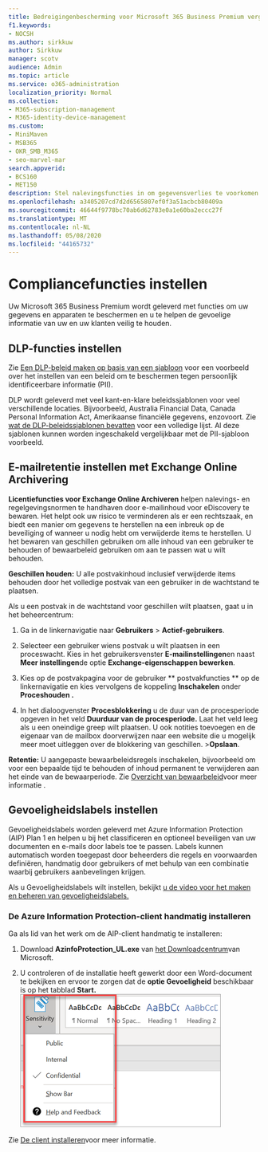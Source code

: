```yaml
---
title: Bedreigingenbescherming voor Microsoft 365 Business Premium vergroten
f1.keywords:
- NOCSH
ms.author: sirkkuw
author: Sirkkuw
manager: scotv
audience: Admin
ms.topic: article
ms.service: o365-administration
localization_priority: Normal
ms.collection:
- M365-subscription-management
- M365-identity-device-management
ms.custom:
- MiniMaven
- MSB365
- OKR_SMB_M365
- seo-marvel-mar
search.appverid:
- BCS160
- MET150
description: Stel nalevingsfuncties in om gegevensverlies te voorkomen en de gevoelige informatie van uw en uw klanten veilig te houden.
ms.openlocfilehash: a3405207cd7d2d6565807ef0f3a51acbcb80409a
ms.sourcegitcommit: 46644f9778bc70ab6d62783e0a1e60ba2eccc27f
ms.translationtype: MT
ms.contentlocale: nl-NL
ms.lasthandoff: 05/08/2020
ms.locfileid: "44165732"
---
```

# <a name="set-up-compliance-features"></a>Compliancefuncties instellen

Uw Microsoft 365 Business Premium wordt geleverd met functies om uw gegevens en apparaten te beschermen en u te helpen de gevoelige informatie van uw en uw klanten veilig te houden.

## <a name="set-up-dlp-features"></a>DLP-functies instellen

Zie [Een DLP-beleid maken op basis van een sjabloon](https://docs.microsoft.com/microsoft-365/compliance/create-a-dlp-policy-from-a-template) voor een voorbeeld over het instellen van een beleid om te beschermen tegen persoonlijk identificeerbare informatie (PII). 
  
DLP wordt geleverd met veel kant-en-klare beleidssjablonen voor veel verschillende locaties. Bijvoorbeeld, Australia Financial Data, Canada Personal Information Act, Amerikaanse financiële gegevens, enzovoort. Zie [wat de DLP-beleidssjablonen bevatten](https://docs.microsoft.com/microsoft-365/compliance/what-the-dlp-policy-templates-include) voor een volledige lijst. Al deze sjablonen kunnen worden ingeschakeld vergelijkbaar met de PII-sjabloon voorbeeld. 
  
## <a name="set-up-email-retention-with-exchange-online-archiving"></a>E-mailretentie instellen met Exchange Online Archivering

 **Licentiefuncties voor Exchange Online Archiveren** helpen nalevings- en regelgevingsnormen te handhaven door e-mailinhoud voor eDiscovery te bewaren. Het helpt ook uw risico te verminderen als er een rechtszaak, en biedt een manier om gegevens te herstellen na een inbreuk op de beveiliging of wanneer u nodig hebt om verwijderde items te herstellen. U het bewaren van geschillen gebruiken om alle inhoud van een gebruiker te behouden of bewaarbeleid gebruiken om aan te passen wat u wilt behouden.
  
**Geschillen houden:** U alle postvakinhoud inclusief verwijderde items behouden door het volledige postvak van een gebruiker in de wachtstand te plaatsen. 
    
Als u een postvak in de wachtstand voor geschillen wilt plaatsen, gaat u in het beheercentrum:
    
1. Ga in de linkernavigatie naar **Gebruikers** \> **Actief-gebruikers**.
    
2. Selecteer een gebruiker wiens postvak u wilt plaatsen in een proceswacht. Kies in het gebruikersvenster **E-mailinstellingen**en naast **Meer instellingen**de optie **Exchange-eigenschappen bewerken**.
    
3. Kies op de postvakpagina voor de gebruiker ** postvakfuncties ** op de linkernavigatie en kies vervolgens de koppeling **Inschakelen** onder **Proceshouden .**
    
4. In het dialoogvenster **Procesblokkering** u de duur van de procesperiode opgeven in het veld **Duurduur van de procesperiode.** Laat het veld leeg als u een oneindige greep wilt plaatsen. U ook notities toevoegen en de eigenaar van de mailbox doorverwijzen naar een website die u mogelijk meer moet uitleggen over de blokkering van geschillen. \>**Opslaan**.
    
**Retentie:** U aangepaste bewaarbeleidsregels inschakelen, bijvoorbeeld om voor een bepaalde tijd te behouden of inhoud permanent te verwijderen aan het einde van de bewaarperiode. Zie [Overzicht van bewaarbeleid](https://docs.microsoft.com/microsoft-365/compliance/retention-policies)voor meer informatie .

## <a name="set-up-sensitivity-labels"></a>Gevoeligheidslabels instellen

Gevoeligheidslabels worden geleverd met Azure Information Protection (AIP) Plan 1 en helpen u bij het classificeren en optioneel beveiligen van uw documenten en e-mails door labels toe te passen. Labels kunnen automatisch worden toegepast door beheerders die regels en voorwaarden definiëren, handmatig door gebruikers of met behulp van een combinatie waarbij gebruikers aanbevelingen krijgen.

Als u Gevoeligheidslabels wilt instellen, bekijkt [u de video voor het maken en beheren van gevoeligheidslabels.](https://support.office.com/article/2fb96b54-7dd2-4f0c-ac8d-170790d4b8b9)



### <a name="install-the-azure-information-protection-client-manually"></a>De Azure Information Protection-client handmatig installeren

Ga als lid van het werk om de AIP-client handmatig te installeren:

1. Download **AzinfoProtection_UL.exe** van [het Downloadcentrum](https://www.microsoft.com/download/details.aspx?id=53018)van Microsoft.
 
2. U controleren of de installatie heeft gewerkt door een Word-document te bekijken en ervoor te zorgen dat de **optie Gevoeligheid** beschikbaar is op het tabblad **Start.**
<br/>![Vervolgkeuzelijst op het tabblad Beveiliging in een Word-document.](../media/word-sensitivity.png)

Zie [De client installeren](https://docs.microsoft.com/azure/information-protection/infoprotect-tutorial-step3)voor meer informatie.
